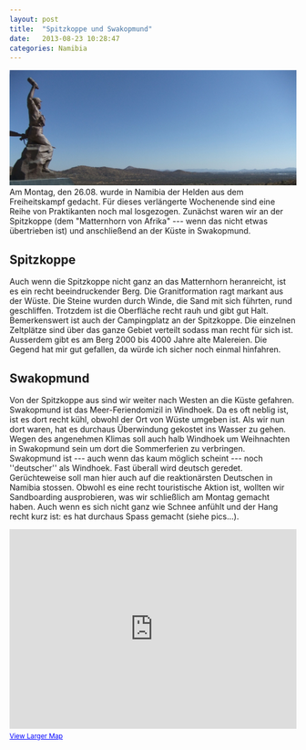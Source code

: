 ```yaml
---
layout: post
title:  "Spitzkoppe und Swakopmund"
date:   2013-08-23 10:28:47
categories: Namibia
---
```


![Heldengedenken in Windhoek](/pics/impressions_wdh/warrior.JPG)
Am Montag, den 26.08. wurde in Namibia der Helden aus dem Freiheitskampf gedacht. Für dieses verlängerte Wochenende sind eine Reihe von Praktikanten noch mal losgezogen. Zunächst waren wir an der Spitzkoppe (dem "Matternhorn von Afrika" --- wenn das nicht etwas übertrieben ist) und anschließend an der Küste in Swakopmund.

## Spitzkoppe

Auch wenn die Spitzkoppe nicht ganz an das Matternhorn heranreicht, ist es ein recht beeindruckender Berg. Die Granitformation ragt markant aus der Wüste. Die Steine wurden durch Winde, die Sand mit sich führten, rund geschliffen. Trotzdem ist die Oberfläche recht rauh und gibt gut Halt. Bemerkenswert ist auch der Campingplatz an der Spitzkoppe. Die einzelnen Zeltplätze sind über das ganze Gebiet verteilt sodass man recht für sich ist. Ausserdem gibt es am Berg 2000 bis 4000 Jahre alte Malereien.
Die Gegend hat mir gut gefallen, da würde ich sicher noch einmal hinfahren.

## Swakopmund

Von der Spitzkoppe aus sind wir weiter nach Westen an die Küste gefahren. Swakopmund ist das Meer-Feriendomizil in Windhoek. Da es oft neblig ist, ist es dort recht kühl, obwohl der Ort von Wüste umgeben ist. Als wir nun dort waren, hat es durchaus Überwindung gekostet ins Wasser zu gehen. 
Wegen des angenehmen Klimas soll auch halb Windhoek um Weihnachten in Swakopmund sein um dort die Sommerferien zu verbringen. Swakopmund ist --- auch wenn das kaum möglich scheint --- noch ''deutscher'' als Windhoek. Fast überall wird deutsch geredet. Gerüchteweise soll man hier auch auf die reaktionärsten Deutschen in Namibia stossen.
Obwohl es eine recht touristische Aktion ist, wollten wir Sandboarding ausprobieren, was wir schließlich am Montag gemacht haben. Auch wenn es sich nicht ganz wie Schnee anfühlt und der Hang recht kurz ist: es hat durchaus Spass gemacht (siehe pics...).

<iframe width="100%" height="350" frameborder="0" scrolling="no" marginheight="0" marginwidth="0" src="https://maps.google.com.na/maps?f=d&amp;source=s_d&amp;saddr=Windhoek&amp;daddr=Spitzkoppe,+Erongo+to:Swakopmund+to:Windhoek&amp;geocode=FUjHp_4dcagEASntAQyzXBsLHDE7XUTMQEm45A%3BFS77sv4dN9jnACnHo91ubQaKGzHboKdFOZS82Q%3BFUsFpv4dYK3dACmP10QL71h2HDFMPDjDOwSe3g%3BFUjHp_4dcagEASntAQyzXBsLHDE7XUTMQEm45A&amp;aq=0&amp;oq=Swakopmund&amp;sll=-22.981043,16.131457&amp;sspn=3.681184,5.817261&amp;hl=en&amp;mra=pr&amp;ie=UTF8&amp;t=m&amp;ll=-22.981043,16.131457&amp;spn=3.681184,5.817261&amp;output=embed"></iframe><br /><small><a href="https://maps.google.com.na/maps?f=d&amp;source=embed&amp;saddr=Windhoek&amp;daddr=Spitzkoppe,+Erongo+to:Swakopmund+to:Windhoek&amp;geocode=FUjHp_4dcagEASntAQyzXBsLHDE7XUTMQEm45A%3BFS77sv4dN9jnACnHo91ubQaKGzHboKdFOZS82Q%3BFUsFpv4dYK3dACmP10QL71h2HDFMPDjDOwSe3g%3BFUjHp_4dcagEASntAQyzXBsLHDE7XUTMQEm45A&amp;aq=0&amp;oq=Swakopmund&amp;sll=-22.981043,16.131457&amp;sspn=3.681184,5.817261&amp;hl=en&amp;mra=pr&amp;ie=UTF8&amp;t=m&amp;ll=-22.981043,16.131457&amp;spn=3.681184,5.817261" style="color:#0000FF;text-align:left">View Larger Map</a></small>
